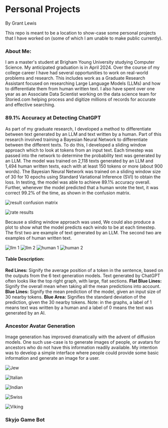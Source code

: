 # Personal Projects
By Grant Lewis

This repo is meant to be a location to show-case some personal projects that I have worked on (some of which I am unable to make public currently).

### About Me:
I am a master's student at Brigham Young University studying Computer Science.  My anticipated graduation is in April 2024.  Over the course of my college career I have had several opportunities to work on real-world problems and research.  This includes work as a Graduate Research Assistant focused on researching Large Language Models (LLMs) and how to differentiate them from human written text.  I also have spent over one year as an Associate Data Scientist working on the data science team for Storied.com helping process and digitize millions of records for accurate and effective searching. 

### 89.1% Accuracy at Detecting ChatGPT 

As part of my graduate research, I developed a method to differentiate between text generated by an LLM and text written by a human.  Part of this research involved training a Bayesian Neural Network to differentiate between the different texts.  To do this, I developed a sliding window approach which to look at tokens from an input text.  Each timestep was passed into the network to determine the probability text was generated by an LLM. The model was trained on 2,118 texts generated by an LLM and 1,494 human written texts, each with at least 150 tokens or more (about 900 words).  The Bayesian Neural Network was trained on a sliding window size of 30 for 10 epochs using Standard Variational Inference (SVI) to obtain the loss.  In testing, the model was able to achieve 89.1% accuracy overall.  Further, whenever the model predicted that a human wrote the text, it was correct 99.2% of the time, as shown in the confusion matrix. 

<!-- ![baseline confusion matric](./images/llm_detection/baseline_confusion_matrix_2.png "Baseline Confusion Matrix") -->

![result confusion matrix](./images/llm_detection/result_confusion_matrix.png "Result Confusion Matrix")

![rate results](./images/llm_detection/rate_results.png "Rate Results")

Because a sliding window approach was used, We could also produce a plot to show what the model predicts each windo to be at each timestep.  The first two are example of text generated by an LLM.  The second two are examples of human written text.

![llm 1](./images/llm_detection/phrase_5_0.png "LLM 1")
![llm 2](./images/llm_detection/phrase_8_0.png "LLM 2")
![human 1](./images/llm_detection/phrase_10_1.png "Human 1")
![human 2](./images/llm_detection/phrase_244_1.png "Human 2")

#### Table Description:
**Red Lines:** Signify the average position of a token in the sentence, based on the outputs from the 6 text generation models. Text generated by ChatGPT often looks like the top right graph, with large, flat sections. **Flat Blue Lines:** Signify the overall mean when taking all the mean predictions into account. **Blue Lines:** Signify the mean prediction of the model, given an input size of 30 nearby tokens. **Blue Area:** Signifies the standard deviation of the prediction, given the 30 nearby tokens. Note: in the graphs, a label of 1 means text was written by a human and a label of 0 means the text was generated by an AI. 





### Ancestor Avatar Generation

Image generation has improved dramatically with the advent of diffusion models.  One such use-case is to generate images of people, or avatars for ancestors who do not have this information readily available.  My intention was to develop a simple interface where people could provide some basic information and generate an image for a user.

<!-- Jew -->
![Jew](./images/avatar_generation/Jew.png "Jew")
<!-- Italian -->
![Italian](./images/avatar_generation/Italian.png "Italian")
<!-- Indian -->
![Indian](./images/avatar_generation/Indian.png "Indian")
<!-- Swiss -->
![Swiss](./images/avatar_generation/Swiss.png "Swiss")
<!-- Viking -->
![Viking](./images/avatar_generation/Viking.png "Viking")



### Skyjo Game Bot






